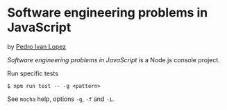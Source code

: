 # Software engineering problems in JavaScript

by [Pedro Ivan Lopez](http://pedroivanlopez.com)

*Software engineering problems in JavaScript* is a Node.js console project.

Run specific tests

```shell
$ npm run test -- -g <pattern>
```

See `mocha` help, options `-g`, `-f` and `-i`.
